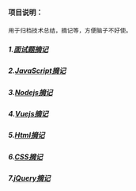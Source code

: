 #### 项目说明：
	用于归档技术总结，摘记等，方便脑子不好使。

##### 1.[面试题摘记](interview.md)
    
##### 2.[JavaScript摘记](javascript.md)

##### 3.[Nodejs摘记](nodejs.md)

##### 4.[Vuejs摘记](vuejs.md)

##### 5.[Html摘记](html.md)

##### 6.[CSS摘记](css.md)

##### 7.[jQuery摘记](jquery.md)

